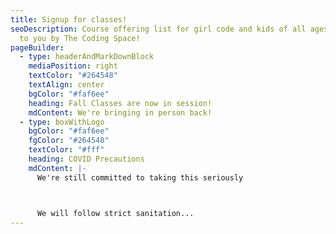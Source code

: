 ```yaml
---
title: Signup for classes!
seoDescription: Course offering list for girl code and kids of all ages, brought
  to you by The Coding Space!
pageBuilder:
  - type: headerAndMarkDownBlock
    mediaPosition: right
    textColor: "#264548"
    textAlign: center
    bgColor: "#faf6ee"
    heading: Fall Classes are now in session!
    mdContent: We're bringing in person back!
  - type: boxWithLogo
    bgColor: "#faf6ee"
    fgColor: "#264548"
    textColor: "#fff"
    heading: COVID Precautions
    mdContent: |-
      We're still committed to taking this seriously



      We will follow strict sanitation...
---
```

